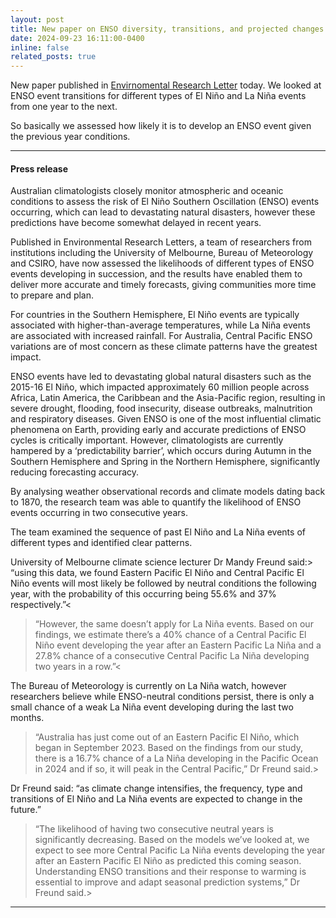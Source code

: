 ```yaml
---
layout: post
title: New paper on ENSO diversity, transitions, and projected changes
date: 2024-09-23 16:11:00-0400
inline: false
related_posts: true
---
```


New paper published in <a href="https://iopscience.iop.org/article/10.1088/1748-9326/ad78db">Envirnomental Research Letter</a> today. We looked at ENSO event transitions for different types of El Niño and La Niña events from one year to the next. 

So basically we assessed how likely it is to develop an ENSO event given the previous year conditions. 



---


#### Press release

Australian climatologists closely monitor atmospheric and oceanic conditions to assess the risk of El Niño Southern Oscillation (ENSO) events occurring, which can lead to devastating natural disasters, however these predictions have become somewhat delayed in recent years.

Published in Environmental Research Letters, a team of researchers from institutions including the University of Melbourne, Bureau of Meteorology and CSIRO, have now assessed the likelihoods of different types of ENSO events developing in succession, and the results have enabled them to deliver more accurate and timely forecasts, giving communities more time to prepare and plan.

For countries in the Southern Hemisphere, El Niño events are typically associated with higher-than-average temperatures, while La Niña events are associated with increased rainfall. For Australia, Central Pacific ENSO variations are of most concern as these climate patterns have the greatest impact.

ENSO events have led to devastating global natural disasters such as the 2015-16 El Niño, which impacted approximately 60 million people across Africa, Latin America, the Caribbean and the Asia-Pacific region, resulting in severe drought, flooding, food insecurity, disease outbreaks, malnutrition and respiratory diseases. Given ENSO is one of the most influential climatic phenomena on Earth, providing early and accurate predictions of ENSO cycles is critically important. However, climatologists are currently hampered by a ‘predictability barrier’, which occurs during Autumn in the Southern Hemisphere and Spring in the Northern Hemisphere, significantly reducing forecasting accuracy.

By analysing weather observational records and climate models dating back to 1870, the research team was able to quantify the likelihood of ENSO events occurring in two consecutive years.

The team examined the sequence of past El Niño and La Niña events of different types and identified clear patterns.

University of Melbourne climate science lecturer Dr Mandy Freund said:> “using this data, we found Eastern Pacific El Niño and Central Pacific El Niño events will most likely be followed by neutral conditions the following year, with the probability of this occurring being 55.6% and 37% respectively.”<

>“However, the same doesn’t apply for La Niña events. Based on our findings, we estimate there’s a 40% chance of a Central Pacific El Niño event developing the year after an Eastern Pacific La Niña and a 27.8% chance of a consecutive Central Pacific La Niña developing two years in a row.”<

The Bureau of Meteorology is currently on La Niña watch, however researchers believe while ENSO-neutral conditions persist, there is only a small chance of a weak La Niña event developing during the last two months.

>“Australia has just come out of an Eastern Pacific El Niño, which began in September 2023. Based on the findings from our study, there is a 16.7% chance of a La Niña developing in the Pacific Ocean in 2024 and if so, it will peak in the Central Pacific,” Dr Freund said.>

Dr Freund said: “as climate change intensifies, the frequency, type and transitions of El Niño and La Niña events are expected to change in the future.”

>“The likelihood of having two consecutive neutral years is significantly decreasing. Based on the models we’ve looked at, we expect to see more Central Pacific La Niña events developing the year after an Eastern Pacific El Niño as predicted this coming season. Understanding ENSO transitions and their response to warming is essential to improve and adapt seasonal prediction systems,” Dr Freund said.>

---
